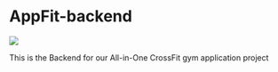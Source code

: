 # AppFit-backend
<a href="https://lh3.googleusercontent.com/e4spafmnBhtJDPDgKGs6yqE0za_V8bBwSOTRELG8DABSeAMbAW_bZMJu0PcPFAdSOoM0HlISCryuhVTvNPFt4fWlPexRvwxEYr6kFIMDL0dCUPMhCIjI19rs_9TpKINXF0Bf2CI0oZI=w2400?source=screenshot.guru"> <img src="https://lh3.googleusercontent.com/e4spafmnBhtJDPDgKGs6yqE0za_V8bBwSOTRELG8DABSeAMbAW_bZMJu0PcPFAdSOoM0HlISCryuhVTvNPFt4fWlPexRvwxEYr6kFIMDL0dCUPMhCIjI19rs_9TpKINXF0Bf2CI0oZI=w600-h315-p-k" /> </a>

This is the Backend for our All-in-One CrossFit gym application project

